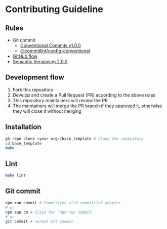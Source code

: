 # Contributing Guideline

## Rules

- Git commit
  - [Conventional Commits v1.0.0](https://www.conventionalcommits.org/en/v1.0.0/)
  - [@commitlint/config-conventional](https://github.com/conventional-changelog/commitlint/tree/master/%40commitlint/config-conventional#readme)
- [GitHub flow](https://docs.github.com/en/get-started/quickstart/github-flow)
- [Semantic Versioning 2.0.0](https://semver.org/spec/v2.0.0.html)

## Development flow

1. Fork this repository
2. Develop and create a Pull Request (PR) according to the above rules
3. This repository maintainers will review the PR
4. The maintainers will merge the PR branch if they approved it, otherwise they will close it without merging

## Installation

```sh
gh repo clone <your org>/base_template # Clone the repository
cd base_template
make
```

## Lint

```sh
make lint
```

## Git commit

```sh
npm run commit # Commitizen with commitlint adapter
# or
npm run cm # alias for `npm run commit`
# or
git commit # normal Git commit
```
